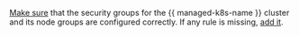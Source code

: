 [Make sure](../../../managed-kubernetes/operations/connect/security-groups.md) that the security groups for the {{ managed-k8s-name }} cluster and its node groups are configured correctly. If any rule is missing, [add it](../../../vpc/operations/security-group-add-rule.md).

